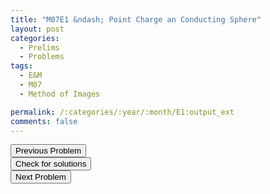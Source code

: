 ```yaml
---
title: "M07E1 &ndash; Point Charge an Conducting Sphere"
layout: post
categories:
  - Prelims
  - Problems
tags:
  - E&M
  - M07
  - Method of Images

permalink: /:categories/:year/:month/E1:output_ext
comments: false
---
```

<object data="2007M1E.pdf" type="application/pdf" width="100%" height="500"></object>

<div class='navbar'>
	<div float='left'><button onclick="window.location='M3.html'" >Previous Problem</button></div>
	<div float='center'><button onclick="window.location='https://princetonprelim.com/prelim/19/'">Check for solutions</button></div>
	<div float='right'><button onclick="window.location='E2.html'" > Next Problem</button></div>
</div>
